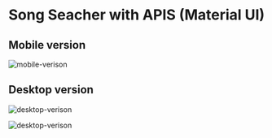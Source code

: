 # Song Seacher with APIS (Material UI)

## Mobile version

![mobile-verison](https://i.ibb.co/WH9jMW1/mobile-version.png)

## Desktop version

![desktop-verison](https://i.ibb.co/MGBJ63V/desktop-version.png)

![desktop-verison](https://i.ibb.co/hsn0p8w/desktop-version2.png)

